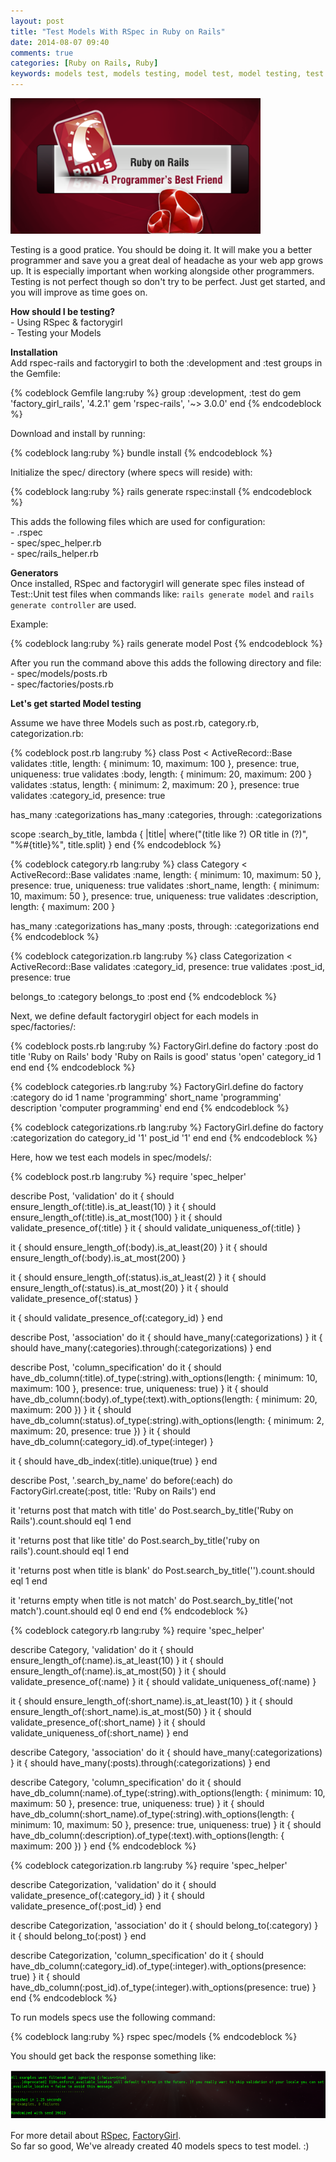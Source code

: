 ```yaml
---
layout: post
title: "Test Models With RSpec in Ruby on Rails"
date: 2014-08-07 09:40
comments: true
categories: [Ruby on Rails, Ruby]
keywords: models test, models testing, model test, model testing, test models with rspec in ruby on rails, test model with rspec in ruby on rails, test models with rspec in rails, test model with rspec in rails
---
```


<p>
  <img src="/images/ruby_on_rails.png" width="400" />
</p>

<p>
  Testing is a good pratice. You should be doing it. It will make you a better programmer and save you a great deal of headache as your web app grows up. It is especially important when working alongside other programmers. Testing is not perfect though so don't try to be perfect. Just get started, and you will improve as time goes on.
</p>

<p>
  <strong>How should I be testing?</strong><br/>
  - Using RSpec & factorygirl<br/>
  - Testing your Models
</p>

<p>
  <strong>Installation</strong><br/>
  Add rspec-rails and factorygirl to both the :development and :test groups in the Gemfile:
</p>

{% codeblock Gemfile lang:ruby %}
group :development, :test do
  gem 'factory_girl_rails', '4.2.1'
  gem 'rspec-rails', '~> 3.0.0'
end
{% endcodeblock %}

<p>
  Download and install by running:<br>
</p>

{% codeblock lang:ruby %}
bundle install
{% endcodeblock %}

<p>
  Initialize the spec/ directory (where specs will reside) with:
</p>

{% codeblock lang:ruby %}
rails generate rspec:install
{% endcodeblock %}

<p>
  This adds the following files which are used for configuration:<br/>
  - .rspec<br/>
  - spec/spec_helper.rb<br/>
  - spec/rails_helper.rb
</p>

<p>
  <strong>Generators</strong><br/>
  Once installed, RSpec and factorygirl will generate spec files instead of Test::Unit test files when commands like: <code>rails generate model</code> and <code>rails generate controller</code> are used.
</p>

<p>
  Example:
</p>

{% codeblock lang:ruby %}
rails generate model Post
{% endcodeblock %}

<p>
  After you run the command above this adds the following directory and file:<br/>
  - spec/models/posts.rb<br/>
  - spec/factories/posts.rb
</p>

<p>
  <strong>Let's get started Model testing</strong>
</p>

<p>
  Assume we have three Models such as post.rb, category.rb, categorization.rb:
</p>

{% codeblock post.rb lang:ruby %}
class Post < ActiveRecord::Base
  validates :title, length: { minimum: 10, maximum: 100 }, presence: true, uniqueness: true
  validates :body, length: { minimum: 20, maximum: 200 }
  validates :status, length: { minimum: 2, maximum: 20 }, presence: true
  validates :category_id, presence: true

  has_many :categorizations
  has_many :categories, through: :categorizations

  scope :search_by_title, lambda { |title| where("(title like ?) OR title in (?)", "%#{title}%", title.split) }
end
{% endcodeblock %}

{% codeblock category.rb lang:ruby %}
class Category < ActiveRecord::Base
  validates :name, length: { minimum: 10, maximum: 50 }, presence: true, uniqueness: true
  validates :short_name, length: { minimum: 10, maximum: 50 }, presence: true, uniqueness: true
  validates :description, length: { maximum: 200 }
  
  has_many :categorizations
  has_many :posts, through: :categorizations
end
{% endcodeblock %}

{% codeblock categorization.rb lang:ruby %}
class Categorization < ActiveRecord::Base
  validates :category_id, presence: true
  validates :post_id, presence: true

  belongs_to :category
  belongs_to :post
end
{% endcodeblock %}

<p>
  Next, we define default factorygirl object for each models in spec/factories/:
</p>

{% codeblock posts.rb lang:ruby %}
FactoryGirl.define do
  factory :post do
    title 'Ruby on Rails'
    body 'Ruby on Rails is good'
    status 'open'
    category_id 1
  end
end
{% endcodeblock %}

{% codeblock categories.rb lang:ruby %}
FactoryGirl.define do
  factory :category do
    id 1
    name 'programming'
    short_name 'programming'
    description 'computer programming'
  end
end
{% endcodeblock %}

{% codeblock categorizations.rb lang:ruby %}
FactoryGirl.define do
  factory :categorization do
    category_id '1'
    post_id '1'
  end
end
{% endcodeblock %}

<p>
  Here, how we test each models in spec/models/:
</p>

{% codeblock post.rb lang:ruby %}
require 'spec_helper'

describe Post, 'validation' do
  it { should ensure_length_of(:title).is_at_least(10) }
  it { should ensure_length_of(:title).is_at_most(100) }
  it { should validate_presence_of(:title) }
  it { should validate_uniqueness_of(:title) }

  it { should ensure_length_of(:body).is_at_least(20) }
  it { should ensure_length_of(:body).is_at_most(200) }

  it { should ensure_length_of(:status).is_at_least(2) }
  it { should ensure_length_of(:status).is_at_most(20) }
  it { should validate_presence_of(:status) }

  it { should validate_presence_of(:category_id) }
end

describe Post, 'association' do
  it { should have_many(:categorizations) }
  it { should have_many(:categories).through(:categorizations) }
end

describe Post, 'column_specification' do
  it { should have_db_column(:title).of_type(:string).with_options(length: { minimum: 10, maximum: 100 }, presence: true, uniqueness: true) }
  it { should have_db_column(:body).of_type(:text).with_options(length: { minimum: 20, maximum: 200 }) }
  it { should have_db_column(:status).of_type(:string).with_options(length: { minimum: 2, maximum: 20, presence: true }) }
  it { should have_db_column(:category_id).of_type(:integer) }

  it { should have_db_index(:title).unique(true) }
end

describe Post, '.search_by_name' do
  before(:each) do
    FactoryGirl.create(:post, title: 'Ruby on Rails')
  end

  it 'returns post that match with title' do
    Post.search_by_title('Ruby on Rails').count.should eql 1
  end

  it 'returns post that like title' do
    Post.search_by_title('ruby on rails').count.should eql 1
  end

  it 'returns post when title is blank' do
    Post.search_by_title('').count.should eql 1
  end

  it 'returns empty when title is not match' do
    Post.search_by_title('not match').count.should eql 0
  end
end
{% endcodeblock %}

{% codeblock category.rb lang:ruby %}
require 'spec_helper'

describe Category, 'validation' do
  it { should ensure_length_of(:name).is_at_least(10) }
  it { should ensure_length_of(:name).is_at_most(50) }
  it { should validate_presence_of(:name) }
  it { should validate_uniqueness_of(:name) }

  it { should ensure_length_of(:short_name).is_at_least(10) }
  it { should ensure_length_of(:short_name).is_at_most(50) }
  it { should validate_presence_of(:short_name) }
  it { should validate_uniqueness_of(:short_name) }
end

describe Category, 'association' do
  it { should have_many(:categorizations) }
  it { should have_many(:posts).through(:categorizations) }
end

describe Category, 'column_specification' do
  it { should have_db_column(:name).of_type(:string).with_options(length: { minimum: 10, maximum: 50 }, presence: true, uniqueness: true) }
  it { should have_db_column(:short_name).of_type(:string).with_options(length: { minimum: 10, maximum: 50 }, presence: true, uniqueness: true) }
  it { should have_db_column(:description).of_type(:text).with_options(length: { maximum: 200 }) }
end
{% endcodeblock %}

{% codeblock categorization.rb lang:ruby %}
require 'spec_helper'

describe Categorization, 'validation' do
  it { should validate_presence_of(:category_id) }
  it { should validate_presence_of(:post_id) }
end

describe Categorization, 'association' do
  it { should belong_to(:category) }
  it { should belong_to(:post) }
end

describe Categorization, 'column_specification' do
  it { should have_db_column(:category_id).of_type(:integer).with_options(presence: true) }
  it { should have_db_column(:post_id).of_type(:integer).with_options(presence: true) }
end
{% endcodeblock %}

<p>
  To run models specs use the following command:
</p>

{% codeblock lang:ruby %}
rspec spec/models
{% endcodeblock %}

<p>
  You should get back the response something like:
</p>

<p>
  <a class="fancybox" href="/images/model_testing.png" width="500"><img src="/images/model_testing.png" /></a>
</p>

<p>
  For more detail about <a href="https://github.com/rspec/rspec-rails" target="_blank">RSpec</a>, <a href="https://github.com/thoughtbot/factory_girl" target="_blank">FactoryGirl</a>.<br/>
  So far so good, We've already created 40 models specs to test model. :)
</p>
